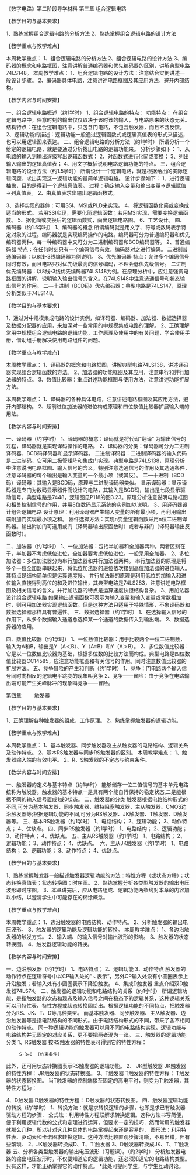 《数字电路》第二阶段导学材料
第三章  组合逻辑电路

【教学目的与基本要求】

1、熟练掌握组合逻辑电路的分析方法
2、熟练掌握组合逻辑电路的设计方法

【教学重点与教学难点】

本周教学重点： 
1、组合逻辑电路的分析方法
2、组合逻辑电路的设计方法
3、编码器的概念和电路框图，注意讲解普通编码器和优先编码器的区别，讲解典型电路74LS148。
本周教学难点：
1、组合逻辑电路的设计方法：注意结合实例讲述一般设计步骤。
2、编码器具体电路，注意讲述电路框图及其应用方法，避开内部结构。

【教学内容与时间安排】

一、组合逻辑电路概述（约1学时）
1、组合逻辑电路的特点：
功能特点： 在组合逻辑电路中，任意时刻的输出仅仅取决于该时该的输入，与电路原来的状态无关。
结构特点：在组合逻辑电路中，只包含门电路，不包含触发器，而且不含反馈。
2、逻辑功能的描述：逻辑功能一般通过逻辑函数式或逻辑真值表的形式来描述，也可以用逻辑图来表达。
二、组合逻辑电路的分析方法（约1学时）
所谓分析一个给定的逻辑电路，就是要通过分析找出电路的逻辑功能来。
分析步骤如下：
1、从电路的输入到输出逐级写出逻辑函数式；
2、对函数式进行化简或变换；
3、列出输入输出的逻辑真值表；
4、用文字概括说明电路逻辑功能的特点。
三、组合逻辑电路的设计方法（约1.5学时）
所谓设计一个逻辑电路，就是根据给出的实际逻辑问题、求出实现这—逻辑功能的最简单逻辑电路。
设计步骤如下：
1、进行逻辑抽象，目的是得到一个逻辑真值表。
过程：确定输入变量和输出变量→逻辑赋值→列真值表。
2、由真值表求出输出逻辑函数式。

3、选择实现的器件：可用SSI、MSI或PLD来实现。
4、将逻辑函数化简或变换成适当的形式。
若用SSI实现，需要化简逻辑函数；若用MSI实现，需要变换逻辑函数。
5、据化简或变换后的逻辑函数式，画出逻辑电路图。
6、工艺设计。
四、编码器（约1.5学时）
1、编码器的概念
所谓编码就是用文字、符号或数码表示特定对象的过程。编码器就是实现编码操作的电路。编码器可分为普通编码器和优先编码器两种。每一种编码器中又可分为二进制编码器和BCD编码器等。 
2、普通编码器
特点：在任何时刻只有一个编码信号有效，编码器对之进行编码。
二进制普通编码器：以8线-3线编码器为例说明。
3、优先编码器
特点：允许多个编码信号同时有效，而且电路只对优先级最高的信号编码，不理会低优先级信号。
二进制优先编码器：以8线-3线优先编码器74LS148为例。在原理分析中，应注意强调电路框图的讲解，说明输入输出信号的含义。在74LS148中注意选通信号和状态输出信号的作用。
二—十进制（BCD码）优先编码器：典型电路是74LS147，原理分析类似于74LS148。



【教学目的与基本要求】

1、通过对中规模集成电路的设计实例，如译码器、编码器、加法器、数据选择器及数据分配器的应用，来加深对一些常用的中规模集成电路的理解。
2、正确理解常用中规模组合逻辑电路的逻辑功能，工作原理及使用中的有关问题，学会使用手册，借助组手册解决使用电路组件的问题。

【教学重点与教学难点】

本周教学重点：
1、译码器的概念和电路框图，讲解典型电路74LS138，讲述译码器实现组合逻辑函数的方法。
2、加法器的功能框图及其应用，注意串行和并行加法器的特点。
3、数值比较器：重点讲述功能框图与使用方法，注意讲述功能扩展方法。

本周教学难点：
1、译码器的各种具体电路，注意讲述电路框图及其应用方法，避开内部结构。
2、超前进位加法器的进位构成原理和四位数值比较器扩展输入端的用法。

【教学内容与时间安排】

一、译码器（约1学时）
1、译码器的概念：译码就是将代码“翻译” 为输出信号的过程，译码器就是实现译码操作的电路。
2、译码器的分类：译码器可分为二进制译码器、BCD码译码器和显示译码器。
二进制译码器：二进制译码器的输入代码是二进制码，它可用二极管矩阵和集成门实现。典型电路是74LS138，原理分析中注意说明电路框图、输入信号的含义，特别注意选通信号的作用及其选通条件，注意译码器的每个输出是输入变量的一个最小项（或其反）。
二—十进制（BCD码）译码器：其输入是BCD码，原理与二进制译码器类似。
显示译码器：显示译码器是专门为数码显示器件而设计的电路，其输入是BCD码，输出是七段显示驱动信号。典型电路是7448，逻辑图见P118的图3.23。原理分析注意说明电路框图和相关控制信号的作用，并用8位数码显示系统的实例加以说明。
3、用译码器设计组合逻辑电路
设计原理：利用译码器产生输入变量的所有最小项，再利用输出端附加门实现最小项之和。
器件选择方法：实现n变量逻辑函数采用n位二进制译码器。输出附加门可选用或门（译码器输出原函数时）或者与非门（译码器输出反函数时）。


二、加法器（约1学时）
1、一位加法器：包括半加器和全加器两种。两者区别在于，半加器不考虑低位进位，全加器要考虑低位进位。一般采用全加器。
2、多位加法器：多位加法器分为串行加法器和并行加法器两种。
串行加法器的原理是将多个一位全加器串联起来，将低位加法器的进位依次接到高位加法器的进位输入。其特点是结构简单但是运算速度慢。
并行加法器的原理是利用低位的加输入和进位输入直接得到高位的和及进位输出，其典型电路是74LS283，注意讲述电路框图及相关信号的含义。并行加法器的特点是运算速度快但结构复杂。
3、用加法器设计组合逻辑电路
如果输出逻辑函数可表示为输入变量和输入变量或常数相加时，则可用加法器实现逻辑函数。但是这种方法只适用于特殊情形，不象译码器和数据选择器那样具有普遍性。
三、数据选择器（约1学时）
1、在选择输入信号的作用下，从多个数据输入通道总选择某一个通道的数据传入到输出端。
2、数据选择器的应用。

四、数值比较器（约1学时）
1、一位数值比较器：用于比较两个一位二进制数，输入为A和B，输出是Y（A＜B）、Y（A=B）和Y（A＞B）。
2、多位数值比较器：它是以一位数值比较器为基础，根据多位数的比较方法而构成。典型电路是四位数值比较器CC14585，应注意功能框图和有关信号的作用。同时注意数值比较器的扩展方法。
五、竞争冒险的产生和判断（约1学时）
1、竞争：门电路两个输入信号同时向相反的逻辑电平跳变的现象叫竞争
2、竞争——冒险：由于竞争在电路输出端可能产生尖峰脉冲的现象叫竞争——冒险。




第四章         触发器

【教学目的与基本要求】

1、正确理解各种触发器的组成、工作原理。
2、熟练掌握触发器的逻辑功能。

【教学重点与教学难点】

本周教学重点：
1、基本触发器、同步触发器及主从触发器的电路结构、逻辑关系及动作特点。
2、基本RS触发器与同步RS触发器的区别。
本周教学难点：
1、触发器输入端的有效电平。
2、R、S触发器的不定态与约束条件。

【教学内容与时间安排】

一、触发器的定义与基本特点（约1学时）
能够储存一位二值信号的基本单元电路统称为触发器。触发器的基本特点一是具有两个能自行保持的稳定状态,二是能根据不同的输入信号置成1或0状态。
二、触发器的分类
触发器根据电路结构形式的不同,可分为基本触发器、同步触发器、维持阻塞触发器、主从触发器、CMOS边沿触发器等;根据逻辑功能的不同,可分为RS触发器、JK触发器、T触发器、D触发器等。
三、基本RS触发器（约1学时）
1、电路结构；
2、逻辑功能；
3、动作特点；
4、优缺点。
四、同步RS触发器（约1学时）
1、电路结构；
2、逻辑功能；
3、动作特点；
4、优缺点。
五、主从RS触发器（约1学时）
1、电路结构；
2、逻辑功能；
3、动作特点；
4、优缺点。 
六、主从JK触发器（约1学时）
1、电路结构；
2、逻辑功能；
3、动作特点；
4、优缺点。


【教学目的与基本要求】

1、熟练掌握触发器一般描述触发器逻辑功能的方法：特性方程（或状态方程）；状态转换真值表；状态转换图；时序图。
2、熟练掌握分析各类型触发器的输出电压波形即时序图。
3、本章讲完后，应从电路组成、逻辑功能两条线对本章的内容加以小结，以澄清学生中可能存在的糊涂概念。

【教学重点与教学难点】

本周教学重点：
1、边沿触发器的电路结构、动作特点。
2、分析触发器的输出电压波形。
3、触发器的逻辑功能及逻辑功能的转换。
本周教学难点：
1、各边沿触发器的触发方式。
2、输入端、的输入信号对输出波形的影响。
3、触发器的状态转换图。
4、触发器逻辑功能的转换。

【教学内容与时间安排】

一、边沿触发器（约1学时）
1、电路特点；
2、逻辑功能
3、动作特点
触发器的动作特点在逻辑符号中以CP输入处的“﹥表示”，另外CP输入处没有小圆圈表示上升沿触发；若输入处有小圆圈表示下降沿触发。
4、集成D触发器
重点介绍双D触发器74LS74。
二、触发器的逻辑功能和电路结构的关系（约1学时）
    所谓逻辑功能，是指触发器的次态和现态及输入信号之间在稳态下的逻辑关系，这种逻辑关系可以用特性表、特性方程或状态转换固给出。根据逻辑功能的不同特点，把触发器分为RS、JK、T、D等几种类型。
    而基本触发器、同步触发器、主从触发器、边沿触发器等是指电路结构的不同形式。由于电路结构形式的不同，带来了各不相同的动作特点。
同一种逻辑功能的触发器可以用不同的电路结构实现。逻辑功能与电路结构并无固定的对应关系，更不要把两者混为一谈。
三、触发器的逻辑功能分类
1、RS触发器
按RS触发器的特性表可得到它的特性方程：

         S·R=0  (约束条件)     
此外，还可用状态转换图表示RS触发器的逻辑功能。
2、 JK型触发器
JK触发器的特性方程：
JK触发器的状态转换图。
3、T触发器
T触发器的特性方程：
T触发器的状态转换图。
当T触发器的控制端接至固定的高电平时，则变为T’触发器，其特性方程为：
              
4、D触发器
D触发器的特性方程：
D触发器的状态转换图。
四、触发器逻辑功能的转换（约1学时）
1、转换方法：就是求转换逻辑的步骤，也即是求已有触发器驱动方程的步骤．
公式法：利用特性方程联解求转换逻辑。这种方法书写简便，便于利用逻辑代数的公式和定理进行运算，但要求一定的技巧．然而常用的触发器就那么几种，所以针对这几种具体的电路掌握起来还是容易的．
图形法：利用特性表、驱动表和卡诺图求转换逻辑．这种方法比较直观步骤清晰，不易出错，但有些繁琐．
2、JK触发器转换成D、T、T’触发器
3、D触发器转换成JK、T、T’触发器
五、分析各类型触发器的输出电压波形（习题课）。（约2学时）
分析触发器电路的输出电压波形时，不仅要知道它的逻辑功能，还必须知道它的电路结构类型。只有这样，才能正确掌握它的动作特点。
*此处可提问学生，与学生互动讨论。

